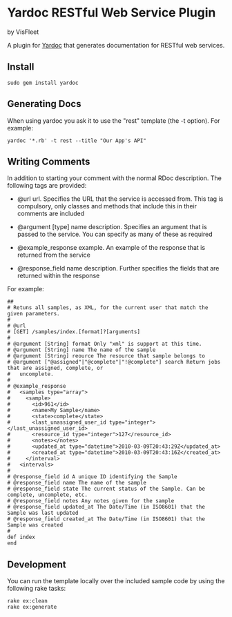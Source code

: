 Yardoc RESTful Web Service Plugin
=================================
by VisFleet

A plugin for [Yardoc](http://yardoc.org/) that generates documentation for RESTful web services. 

Install
-------
    sudo gem install yardoc

Generating Docs
---------------
When using yardoc you ask it to use the "rest" template (the -t option). For example: 

    yardoc '*.rb' -t rest --title "Our App's API"

Writing Comments
----------------
In addition to starting your comment with the normal RDoc description. The following tags are provided:

- @url url. Specifies the URL that the service is accessed from. This tag is compulsory, only classes and methods 
    that include this in their comments are included

- @argument [type] name description. Specifies an argument that is passed to the service. You can specify as 
    many of these as required

- @example_response example. An example of the response that is returned from the service

- @response_field name description. Further specifies the fields that are returned within the response

For example:

    ##
    # Retuns all samples, as XML, for the current user that match the given parameters.
    # 
    # @url
    # [GET] /samples/index.[format]?[arguments]
    # 
    # @argument [String] format Only "xml" is support at this time.
    # @argument [String] name The name of the sample
    # @argument [String] reource The resource that sample belongs to
    # @argument ["@assigned"|"@complete"|"!@complete"] search Return jobs that are assigned, complete, or
    #   uncomplete.
    # 
    # @example_response
    #   <samples type="array">
    #     <sample>
    #       <id>961</id>
    #       <name>My Sample</name>
    #       <state>complete</state>
    #       <last_unassigned_user_id type="integer"></last_unassigned_user_id>
    #       <resource_id type="integer">127</resource_id>
    #       <notes></notes>
    #       <updated_at type="datetime">2010-03-09T20:43:29Z</updated_at>
    #       <created_at type="datetime">2010-03-09T20:43:16Z</created_at>
    #     </interval>
    #   <intervals>
    # 
    # @response_field id A unique ID identifying the Sample
    # @response_field name The name of the sample
    # @response_field state The current status of the Sample. Can be complete, uncomplete, etc.
    # @response_field notes Any notes given for the sample
    # @response_field updated_at The Date/Time (in ISO8601) that the Sample was last updated
    # @response_field created_at The Date/Time (in ISO8601) that the Sample was created
    # 
    def index
    end

Development
-----------
You can run the template locally over the included sample code by using the following rake tasks:
    
    rake ex:clean
    rake ex:generate


